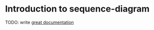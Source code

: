 # Introduction to sequence-diagram

TODO: write [great documentation](http://jacobian.org/writing/what-to-write/)
